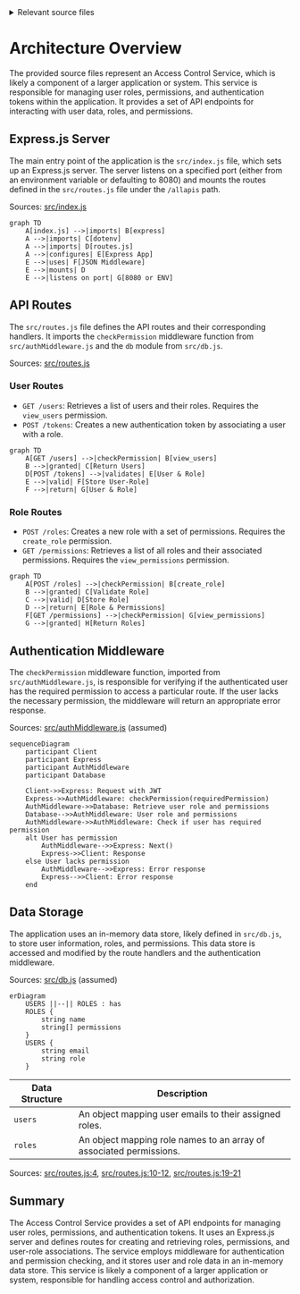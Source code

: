<details>
<summary>Relevant source files</summary>

The following files were used as context for generating this wiki page:

- [src/index.js](https://github.com/aanickode/access-control-service/blob/main/src/index.js)
- [src/routes.js](https://github.com/aanickode/access-control-service/blob/main/src/routes.js)
- [src/authMiddleware.js](https://github.com/aanickode/access-control-service/blob/main/src/authMiddleware.js) (assumed to exist based on import)
- [src/db.js](https://github.com/aanickode/access-control-service/blob/main/src/db.js) (assumed to exist based on import)
</details>

# Architecture Overview

The provided source files represent an Access Control Service, which is likely a component of a larger application or system. This service is responsible for managing user roles, permissions, and authentication tokens within the application. It provides a set of API endpoints for interacting with user data, roles, and permissions.

## Express.js Server

The main entry point of the application is the `src/index.js` file, which sets up an Express.js server. The server listens on a specified port (either from an environment variable or defaulting to 8080) and mounts the routes defined in the `src/routes.js` file under the `/allapis` path.

Sources: [src/index.js]()

```mermaid
graph TD
    A[index.js] -->|imports| B[express]
    A -->|imports| C[dotenv]
    A -->|imports| D[routes.js]
    A -->|configures| E[Express App]
    E -->|uses| F[JSON Middleware]
    E -->|mounts| D
    E -->|listens on port| G[8080 or ENV]
```

## API Routes

The `src/routes.js` file defines the API routes and their corresponding handlers. It imports the `checkPermission` middleware function from `src/authMiddleware.js` and the `db` module from `src/db.js`.

Sources: [src/routes.js]()

### User Routes

- `GET /users`: Retrieves a list of users and their roles. Requires the `view_users` permission.
- `POST /tokens`: Creates a new authentication token by associating a user with a role.

```mermaid
graph TD
    A[GET /users] -->|checkPermission| B[view_users]
    B -->|granted| C[Return Users]
    D[POST /tokens] -->|validates| E[User & Role]
    E -->|valid| F[Store User-Role]
    F -->|return| G[User & Role]
```

### Role Routes

- `POST /roles`: Creates a new role with a set of permissions. Requires the `create_role` permission.
- `GET /permissions`: Retrieves a list of all roles and their associated permissions. Requires the `view_permissions` permission.

```mermaid
graph TD
    A[POST /roles] -->|checkPermission| B[create_role]
    B -->|granted| C[Validate Role]
    C -->|valid| D[Store Role]
    D -->|return| E[Role & Permissions]
    F[GET /permissions] -->|checkPermission| G[view_permissions]
    G -->|granted| H[Return Roles]
```

## Authentication Middleware

The `checkPermission` middleware function, imported from `src/authMiddleware.js`, is responsible for verifying if the authenticated user has the required permission to access a particular route. If the user lacks the necessary permission, the middleware will return an appropriate error response.

Sources: [src/authMiddleware.js]() (assumed)

```mermaid
sequenceDiagram
    participant Client
    participant Express
    participant AuthMiddleware
    participant Database

    Client->>Express: Request with JWT
    Express->>AuthMiddleware: checkPermission(requiredPermission)
    AuthMiddleware->>Database: Retrieve user role and permissions
    Database-->>AuthMiddleware: User role and permissions
    AuthMiddleware->>AuthMiddleware: Check if user has required permission
    alt User has permission
        AuthMiddleware-->>Express: Next()
        Express->>Client: Response
    else User lacks permission
        AuthMiddleware-->>Express: Error response
        Express-->>Client: Error response
    end
```

## Data Storage

The application uses an in-memory data store, likely defined in `src/db.js`, to store user information, roles, and permissions. This data store is accessed and modified by the route handlers and the authentication middleware.

Sources: [src/db.js]() (assumed)

```mermaid
erDiagram
    USERS ||--|| ROLES : has
    ROLES {
        string name
        string[] permissions
    }
    USERS {
        string email
        string role
    }
```

| Data Structure | Description |
| --- | --- |
| `users` | An object mapping user emails to their assigned roles. |
| `roles` | An object mapping role names to an array of associated permissions. |

Sources: [src/routes.js:4](), [src/routes.js:10-12](), [src/routes.js:19-21]()

## Summary

The Access Control Service provides a set of API endpoints for managing user roles, permissions, and authentication tokens. It uses an Express.js server and defines routes for creating and retrieving roles, permissions, and user-role associations. The service employs middleware for authentication and permission checking, and it stores user and role data in an in-memory data store. This service is likely a component of a larger application or system, responsible for handling access control and authorization.